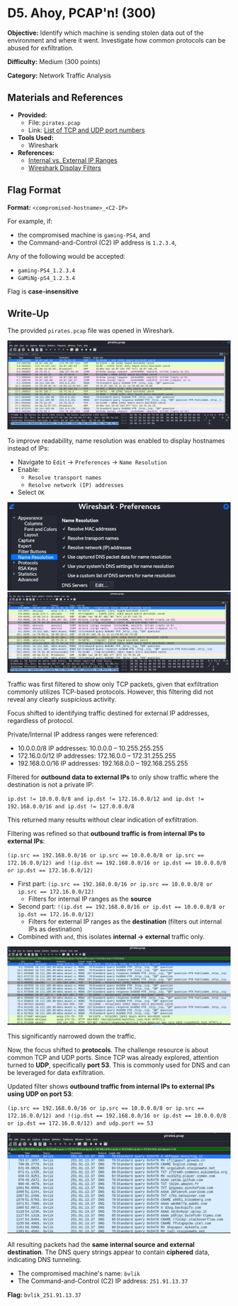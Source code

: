 # D5. Ahoy, PCAP'n! (300)
**Objective:** Identify which machine is sending stolen data out of the environment and where it went. Investigate how common protocols can be abused for exfiltration.

**Difficulty:** Medium (300 points)

**Category:** Network Traffic Analysis

## Materials and References
- **Provided:**
  - File: `pirates.pcap`
  - Link: [List of TCP and UDP port numbers](https://en.wikipedia.org/wiki/List_of_TCP_and_UDP_port_numbers)
- **Tools Used:**
  - Wireshark
- **References:**
  - [Internal vs. External IP Ranges](https://www.arin.net/reference/research/statistics/address_filters/)
  - [Wireshark Display Filters](https://wiki.wireshark.org/DisplayFilters)

## Flag Format
**Format:** `<compromised-hostname>_<C2-IP>`

For example, if:
- the compromised machine is `gaming-PS4`, and  
- the Command-and-Control (C2) IP address is `1.2.3.4`,  

Any of the following would be accepted:
- `gaming-PS4_1.2.3.4`
- `GaMiNg-pS4_1.2.3.4`  

Flag is **case-insensitive**

## Write-Up

The provided `pirates.pcap` file was opened in Wireshark.

![pirates.pcap](./images/D5_1.png)

To improve readability, name resolution was enabled to display hostnames instead of IPs:
- Navigate to `Edit` → `Preferences` → `Name Resolution`
- Enable:
  - `Resolve transport names`
  - `Resolve network (IP) addresses`
- Select `OK`

![Name Resolution settings](./images/D5_2.png)
![pirates.pcap with Name Resolution](./images/D5_3.png)

Traffic was first filtered to show only TCP packets, given that exfiltration commonly utilizes TCP-based protocols. However, this filtering did not reveal any clearly suspicious activity.

Focus shifted to identifying traffic destined for external IP addresses, regardless of protocol.

Private/Internal IP address ranges were referenced:
- 10.0.0.0/8 IP addresses: 10.0.0.0 – 10.255.255.255
- 172.16.0.0/12 IP addresses: 172.16.0.0 – 172.31.255.255
- 192.168.0.0/16 IP addresses: 192.168.0.0 – 192.168.255.255

Filtered for **outbound data to external IPs** to only show traffic where the destination is not a private IP:

`ip.dst != 10.0.0.0/8 and ip.dst != 172.16.0.0/12 and ip.dst != 192.168.0.0/16 and ip.dst != 127.0.0.0/8`

This returned many results without clear indication of exfiltration. 

Filtering was refined so that **outbound traffic is from internal IPs to external IPs**:

`(ip.src == 192.168.0.0/16 or ip.src == 10.0.0.0/8 or ip.src == 172.16.0.0/12) and !(ip.dst == 192.168.0.0/16 or ip.dst == 10.0.0.0/8 or ip.dst == 172.16.0.0/12)`
- First part: `(ip.src == 192.168.0.0/16 or ip.src == 10.0.0.0/8 or ip.src == 172.16.0.0/12)`
    - Filters for internal IP ranges as the **source**
- Second part: `!(ip.dst == 192.168.0.0/16 or ip.dst == 10.0.0.0/8 or ip.dst == 172.16.0.0/12)`
    - Filters for external IP ranges as the **destination** (filters out internal IPs as destination)
- Combined with `and`, this isolates **internal → external** traffic only.

![internal IP to external IP](./images/D5_4.png)

This significantly narrowed down the traffic.

Now, the focus shifted to **protocols**. The challenge resource is about common TCP and UDP ports. Since TCP was already explored, attention turned to **UDP**, specifically **port 53**. This is commonly used for DNS and can be leveraged for data exfiltration.

Updated filter shows **outbound traffic from internal IPs to external IPs using UDP on port 53**:

`(ip.src == 192.168.0.0/16 or ip.src == 10.0.0.0/8 or ip.src == 172.16.0.0/12) and !(ip.dst == 192.168.0.0/16 or ip.dst == 10.0.0.0/8 or ip.dst == 172.16.0.0/12) and udp.port == 53`

![internal IP to external IP using UDP port](./images/D5_5.png)

All resulting packets had the **same internal source and external destination**. The DNS query strings appear to contain **ciphered** data, indicating DNS tunneling.
- The compromised machine's name: `bvlik`
- The Command-and-Control (C2) IP address: `251.91.13.37`

**Flag:** `bvlik_251.91.13.37`